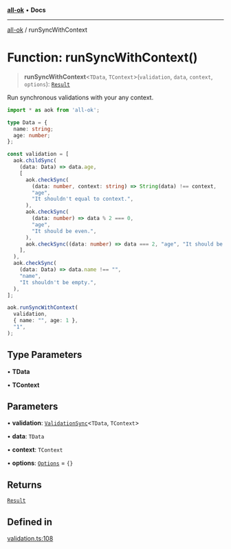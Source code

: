[**all-ok**](../README.md) • **Docs**

***

[all-ok](../README.md) / runSyncWithContext

# Function: runSyncWithContext()

> **runSyncWithContext**\<`TData`, `TContext`\>(`validation`, `data`, `context`, `options`): [`Result`](../type-aliases/Result.md)

Run synchronous validations with your any context.

```ts
import * as aok from 'all-ok';

type Data = {
  name: string;
  age: number;
};

const validation = [
  aok.childSync(
    (data: Data) => data.age,
    [
      aok.checkSync(
        (data: number, context: string) => String(data) !== context,
        "age",
        "It shouldn't equal to context.",
      ),
      aok.checkSync(
        (data: number) => data % 2 === 0,
        "age",
        "It should be even.",
      ),
      aok.checkSync((data: number) => data === 2, "age", "It should be 2."),
    ],
  ),
  aok.checkSync(
    (data: Data) => data.name !== "",
    "name",
    "It shouldn't be empty.",
  ),
];

aok.runSyncWithContext(
  validation,
  { name: "", age: 1 },
  "1",
);
```

## Type Parameters

• **TData**

• **TContext**

## Parameters

• **validation**: [`ValidationSync`](../type-aliases/ValidationSync.md)\<`TData`, `TContext`\>

• **data**: `TData`

• **context**: `TContext`

• **options**: [`Options`](../type-aliases/Options.md) = `{}`

## Returns

[`Result`](../type-aliases/Result.md)

## Defined in

[validation.ts:108](https://github.com/oreshinya/all-ok/blob/dfff127c5eb58a58e8edbe24045bd413de99450a/src/validation.ts#L108)
